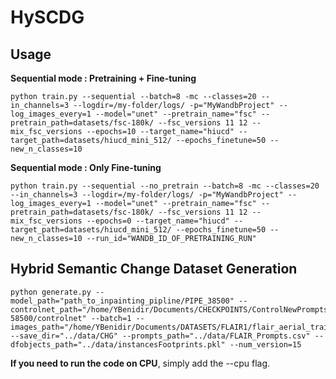 # HySCDG


## Usage

**Sequential mode : Pretraining + Fine-tuning**
```
python train.py --sequential --batch=8 -mc --classes=20 --in_channels=3 --logdir=/my-folder/logs/ -p="MyWandbProject" --log_images_every=1 --model="unet" --pretrain_name="fsc" --pretrain_path=datasets/fsc-180k/ --fsc_versions 11 12 --mix_fsc_versions --epochs=10 --target_name="hiucd" --target_path=datasets/hiucd_mini_512/ --epochs_finetune=50 --new_n_classes=10
```


**Sequential mode : Only Fine-tuning**
```
python train.py --sequential --no_pretrain --batch=8 -mc --classes=20 --in_channels=3 --logdir=/my-folder/logs/ -p="MyWandbProject" --log_images_every=1 --model="unet" --pretrain_name="fsc" --pretrain_path=datasets/fsc-180k/ --fsc_versions 11 12 --mix_fsc_versions --epochs=0 --target_name="hiucd" --target_path=datasets/hiucd_mini_512/ --epochs_finetune=50 --new_n_classes=10 --run_id="WANDB_ID_OF_PRETRAINING_RUN"
```



## Hybrid Semantic Change Dataset Generation

```
python generate.py --model_path="path_to_inpainting_pipline/PIPE_38500" --controlnet_path="/home/YBenidir/Documents/CHECKPOINTS/ControlNewPrompts/checkpoint-58500/controlnet" --batch=1 --images_path="/home/YBenidir/Documents/DATASETS/FLAIR1/flair_aerial_train" --save_dir="../data/CHG" --prompts_path="../data/FLAIR_Prompts.csv" --dfobjects_path="../data/instancesFootprints.pkl" --num_version=15
```

**If you need to run the code on CPU**, simply add the --cpu flag.